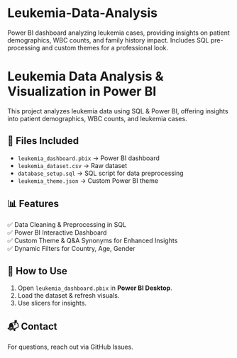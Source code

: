 # Leukemia-Data-Analysis
Power BI dashboard analyzing leukemia cases, providing insights on patient demographics, WBC counts, and family history impact. Includes SQL pre-processing and custom themes for a professional look.


# Leukemia Data Analysis & Visualization in Power BI  
This project analyzes leukemia data using SQL & Power BI, offering insights into patient demographics, WBC counts, and leukemia cases.

## 📂 Files Included
- `leukemia_dashboard.pbix` → Power BI dashboard  
- `leukemia_dataset.csv` → Raw dataset  
- `database_setup.sql` → SQL script for data preprocessing  
- `leukemia_theme.json` → Custom Power BI theme  

## 📊 Features
✅ Data Cleaning & Preprocessing in SQL  
✅ Power BI Interactive Dashboard  
✅ Custom Theme & Q&A Synonyms for Enhanced Insights  
✅ Dynamic Filters for Country, Age, Gender  

## 📌 How to Use
1. Open `leukemia_dashboard.pbix` in **Power BI Desktop**.  
2. Load the dataset & refresh visuals.  
3. Use slicers for insights.  

## 📬 Contact  
For questions, reach out via GitHub Issues.  
